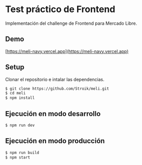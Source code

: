 # Test práctico de Frontend

Implementación del challenge de Frontend para Mercado Libre.

## Demo

[https://meli-navy.vercel.app](https://meli-navy.vercel.app)

## Setup

Clonar el repositorio e intalar las dependencias.

```bash
$ git clone https://github.com/Stroik/meli.git
$ cd meli
$ npm install
```

## Ejecución en modo desarrollo

```bash
$ npm run dev
```

## Ejecución en modo producción

```bash
$ npm run build
$ npm start
```
